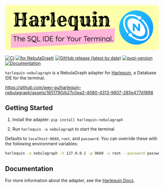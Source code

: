 ![Harlequin NebulaGraph Adapter](https://raw.githubusercontent.com/wey-gu/harlequin-nebulagraph/main/assets/harlequin-nebulagraph-banner.png)

[![CI](https://github.com/wey-gu/harlequin-nebulagraph/actions/workflows/pypi.yaml/badge.svg)](https://github.com/wey-gu/harlequin-nebulagraph/actions/workflows/pypi.yaml)
[![for NebulaGraph](https://img.shields.io/badge/Toolchain-NebulaGraph-blue)](https://github.com/vesoft-inc/nebula) [![GitHub release (latest by date)](https://img.shields.io/github/v/release/wey-gu/harlequin-nebulagraph?label=Version)](https://github.com/wey-gu/harlequin-nebulagraph/releases)
[![pypi-version](https://img.shields.io/pypi/v/harlequin-nebulagraph)](https://pypi.org/project/harlequin-nebulagraph/)
[![Documentation](https://img.shields.io/badge/docs-Read%20The%20Docs-blue)](https://harlequin.sh/docs/nebulagraph/index)

`harlequin-nebulagraph` is a NebulaGraph adapter for [Harlequin](https://github.com/tconbeer/harlequin), a Database IDE for the terminal.

https://github.com/wey-gu/harlequin-nebulagraph/assets/1651790/b27c0ea2-4080-4313-9607-285e477d1898

## Getting Started

1. Install the adapter: `pip install harlequin-nebulagraph`

2. Run `harlequin -a nebulagraph` to start the terminal

Defaults to `localhost:9669`, `root`, and `password`. You can override these with the following environment variables:

```bash
harlequin -a nebulagraph -h 127.0.0.1 -p 9669 -u root --password password
```

## Documentation

For more information about the adapter, see the [Harlequin Docs](https://harlequin.sh/docs/nebulagraph/index).
